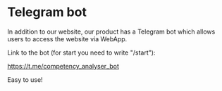 # Telegram bot

In addition to our website, our product has a Telegram bot which allows users to access the website via WebApp.

Link to the bot (for start you need to write "/start"):

https://t.me/competency_analyser_bot

Easy to use!